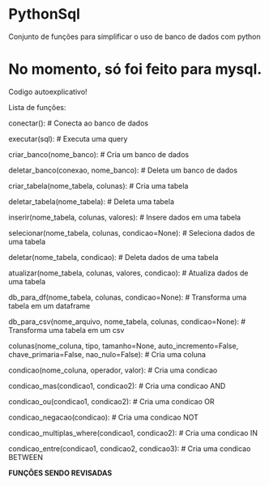 # PythonSql
Conjunto de funções para simplificar o uso de banco de dados com python

# No momento, só foi feito para mysql. 


Codigo autoexplicativo!


Lista de funções:

conectar(): # Conecta ao banco de dados

executar(sql): # Executa uma query

criar_banco(nome_banco): # Cria um banco de dados

deletar_banco(conexao, nome_banco): # Deleta um banco de dados

criar_tabela(nome_tabela, colunas): # Cria uma tabela

deletar_tabela(nome_tabela): # Deleta uma tabela

inserir(nome_tabela, colunas, valores): # Insere dados em uma tabela

selecionar(nome_tabela, colunas, condicao=None): # Seleciona dados de uma tabela

deletar(nome_tabela, condicao): # Deleta dados de uma tabela

atualizar(nome_tabela, colunas, valores, condicao): # Atualiza dados de uma tabela

db_para_df(nome_tabela, colunas, condicao=None): # Transforma uma tabela em um dataframe

db_para_csv(nome_arquivo, nome_tabela, colunas, condicao=None): # Transforma uma tabela em um csv

colunas(nome_coluna, tipo, tamanho=None, auto_incremento=False, chave_primaria=False, nao_nulo=False): # Cria uma coluna

condicao(nome_coluna, operador, valor): # Cria uma condicao

condicao_mas(condicao1, condicao2): # Cria uma condicao AND

condicao_ou(condicao1, condicao2): # Cria uma condicao OR

condicao_negacao(condicao): # Cria uma condicao NOT

condicao_multiplas_where(condicao1, condicao2): # Cria uma condicao IN

condicao_entre(condicao1, condicao2, condicao3): # Cria uma condicao BETWEEN

**FUNÇÕES SENDO REVISADAS**
